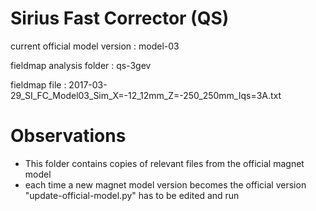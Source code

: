 Sirius Fast Corrector (QS)
==========================

current official model version : model-03

fieldmap analysis folder       : qs-3gev

fieldmap file                  : 2017-03-29_SI_FC_Model03_Sim_X=-12_12mm_Z=-250_250mm_Iqs=3A.txt


Observations
============

- This folder contains copies of relevant files from the official magnet model
- each time a new magnet model version becomes the official version "update-official-model.py" has to be edited and run
